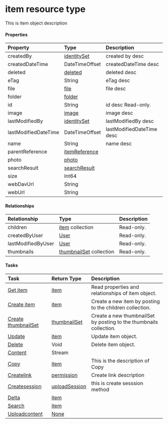 # item resource type

This is item object description

#### Properties
| Property	   | Type	|Description|
|:---------------|:--------|:----------|
|createdBy|[identitySet](identityset.md)|created by desc|
|createdDateTime|DateTimeOffset|createdDateTime desc|
|deleted|[deleted](deleted.md)|deleted desc|
|eTag|String|eTag desc|
|file|[file](file.md)|file desc|
|folder|[folder](folder.md)||
|id|String|id desc Read-only.|
|image|[image](image.md)|image desc|
|lastModifiedBy|[identitySet](identityset.md)|lastModifiedBy desc|
|lastModifiedDateTime|DateTimeOffset|lastModifiedDateTime desc|
|name|String|name desc|
|parentReference|[itemReference](itemreference.md)||
|photo|[photo](photo.md)||
|searchResult|[searchResult](searchresult.md)||
|size|Int64||
|webDavUrl|String||
|webUrl|String||

#### Relationships
| Relationship | Type	|Description|
|:---------------|:--------|:----------|
|children|[item](item.md) collection| Read-only.|
|createdByUser|[User](user.md)| Read-only.|
|lastModifiedByUser|[User](user.md)| Read-only.|
|thumbnails|[thumbnailSet](thumbnailset.md) collection| Read-only.|

#### Tasks

| Task		   | Return Type	|Description|
|:---------------|:--------|:----------|
|[Get item](../api/item_get.md) | [item](item.md) |Read properties and relationships of item object.|
|[Create item]((../api/item_post_children.md)) |[item](item.md)| Create a new item by posting to the children collection.|
|[Create thumbnailSet]((../api/item_post_thumbnails.md)) |[thumbnailSet](thumbnailset.md)| Create a new thumbnailSet by posting to the thumbnails collection.|
|[Update](../api/item_update.md) | [item](item.md)	|Update item object. |
|[Delete](../api/item_delete.md) | Void	|Delete item object. |
|[Content](../api/item_content.md)|Stream||
|[Copy](../api/item_copy.md)|[item](item.md)|This is the description of Copy|
|[Createlink](../api/item_createlink.md)|[permission](permission.md)|Create link description|
|[Createsession](../api/item_createsession.md)|[uploadSession](uploadsession.md)|this is create sesssion method|
|[Delta](../api/item_delta.md)|[item](item.md)||
|[Search](../api/item_search.md)|[item](item.md)||
|[Uploadcontent](../api/item_uploadcontent.md)|[None](none.md)||
